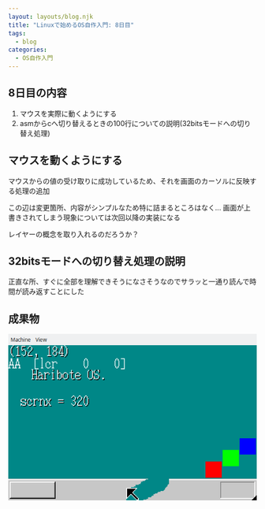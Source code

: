```yaml
---
layout: layouts/blog.njk
title: "Linuxで始めるOS自作入門: 8日目"
tags:
  - blog
categories:
  - OS自作入門
---
```


## 8日目の内容
1. マウスを実際に動くようにする
1. asmからcへ切り替えるときの100行についての説明(32bitsモードへの切り替え処理)

## マウスを動くようにする
マウスからの値の受け取りに成功しているため、それを画面のカーソルに反映する処理の追加

この辺は変更箇所、内容がシンプルなため特に詰まるところはなく...
画面が上書きされてしまう現象については次回以降の実装になる

レイヤーの概念を取り入れるのだろうか？

## 32bitsモードへの切り替え処理の説明
正直な所、すぐに全部を理解できそうになさそうなのでサラッと一通り読んで時間が読み返すことにした

## 成果物
![OSの画面](os-8day.png)
